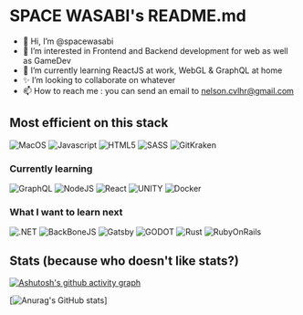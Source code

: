 # SPACE WASABI's README.md

- 👋 Hi, I’m @spacewasabi
- 👀 I’m interested in Frontend and Backend development for web as well as GameDev
- 🌱 I’m currently learning ReactJS at work, WebGL & GraphQL at home
- ✨ I’m looking to collaborate on whatever
- 📫 How to reach me : you can send an email to nelson.cvlhr@gmail.com

## Most efficient on this stack

![MacOS](https://img.shields.io/badge/mac%20os-000000?style=for-the-badge&logo=apple&logoColor=white) ![Javascript](https://img.shields.io/badge/JavaScript-323330?style=for-the-badge&logo=javascript&logoColor=F7DF1E) ![HTML5](https://img.shields.io/badge/HTML5-E34F26?style=for-the-badge&logo=html5&logoColor=white) ![SASS](https://img.shields.io/badge/Sass-CC6699?style=for-the-badge&logo=sass&logoColor=white) ![GitKraken](https://img.shields.io/badge/GitKraken-179287?style=for-the-badge&logo=GitKraken&logoColor=white) 

### Currently learning

![GraphQL](https://img.shields.io/badge/GraphQl-E10098?style=for-the-badge&logo=graphql&logoColor=white) ![NodeJS](https://img.shields.io/badge/Node.js-339933?style=for-the-badge&logo=nodedotjs&logoColor=white) ![React](https://img.shields.io/badge/React-20232A?style=for-the-badge&logo=react&logoColor=61DAFB) ![UNITY](https://img.shields.io/badge/Unity-100000?style=for-the-badge&logo=unity&logoColor=white) ![Docker](https://img.shields.io/badge/Docker-2CA5E0?style=for-the-badge&logo=docker&logoColor=white) 

### What I want to learn next

![.NET](https://img.shields.io/badge/.NET-512BD4?style=for-the-badge&logo=dotnet&logoColor=white) ![BackBoneJS](https://img.shields.io/badge/backbone%20js-0071B5?style=for-the-badge&logo=backbone.js&logoColor=white) ![Gatsby](https://img.shields.io/badge/Gatsby-663399?style=for-the-badge&logo=gatsby&logoColor=white) ![GODOT](https://img.shields.io/badge/Godot-478CBF?style=for-the-badge&logo=GodotEngine&logoColor=white) ![Rust](https://img.shields.io/badge/Rust-000000?style=for-the-badge&logo=rust&logoColor=white) ![RubyOnRails](https://img.shields.io/badge/Ruby_on_Rails-CC0000?style=for-the-badge&logo=ruby-on-rails&logoColor=white)

## Stats (because who doesn't like stats?)

[![Ashutosh's github activity graph](https://github-readme-activity-graph.cyclic.app/graph?username=spacewasabi&theme=chartreuse-dark)](https://github.com/ashutosh00710/github-readme-activity-graph)

[![Anurag's GitHub stats](https://github-readme-stats-spacewasabi.vercel.app/api?username=spacewasabi&show_icons=true&theme=chartreuse-dark)]
